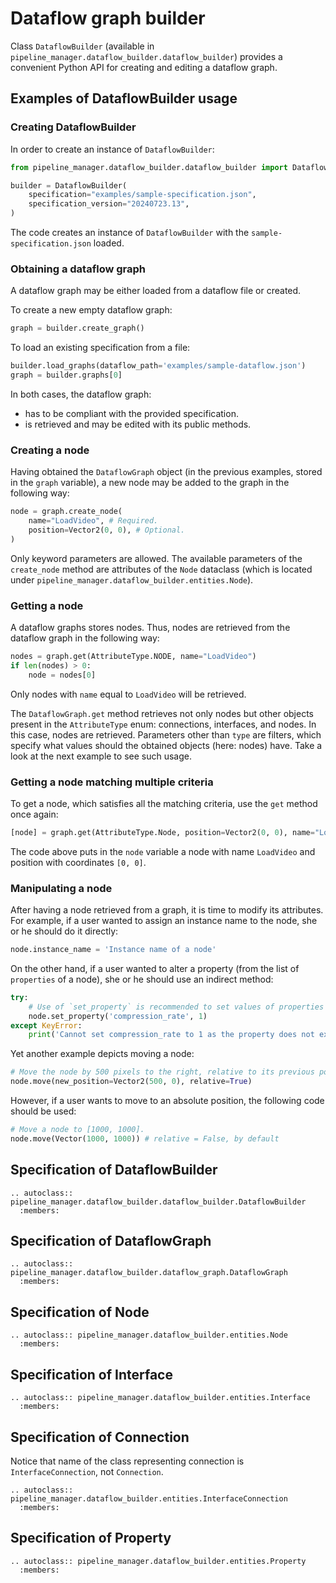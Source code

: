# Dataflow graph builder

Class `DataflowBuilder` (available in `pipeline_manager.dataflow_builder.dataflow_builder`) provides a convenient Python API for creating and editing a dataflow graph.

## Examples of DataflowBuilder usage

### Creating DataflowBuilder

In order to create an instance of `DataflowBuilder`:
```python
from pipeline_manager.dataflow_builder.dataflow_builder import DataflowBuilder

builder = DataflowBuilder(
    specification="examples/sample-specification.json",
    specification_version="20240723.13",
)
```

The code creates an instance of `DataflowBuilder` with the `sample-specification.json` loaded.

### Obtaining a dataflow graph

A dataflow graph may be either loaded from a dataflow file or created.

To create a new empty dataflow graph:
```python
graph = builder.create_graph()
```

To load an existing specification from a file:
```python
builder.load_graphs(dataflow_path='examples/sample-dataflow.json')
graph = builder.graphs[0]
```

In both cases, the dataflow graph:
- has to be compliant with the provided specification.
- is retrieved and may be edited with its public methods.

### Creating a node

Having obtained the `DataflowGraph` object (in the previous examples, stored in the `graph` variable), a new node may be added to the graph in the following way:
```python
node = graph.create_node(
    name="LoadVideo", # Required.
    position=Vector2(0, 0), # Optional.
)
```

Only keyword parameters are allowed. The available parameters of the `create_node` method are attributes of the `Node` dataclass (which is located under `pipeline_manager.dataflow_builder.entities.Node`).

### Getting a node

A dataflow graphs stores nodes. Thus, nodes are retrieved from the dataflow graph in the following way:
```python
nodes = graph.get(AttributeType.NODE, name="LoadVideo")
if len(nodes) > 0:
    node = nodes[0]
```

Only nodes with `name` equal to `LoadVideo` will be retrieved.

The `DataflowGraph.get` method retrieves not only nodes but other objects present in the `AttributeType` enum: connections, interfaces, and nodes. In this case, nodes are retrieved. Parameters other than `type` are filters, which specify what values should the obtained objects (here: nodes) have. Take a look at the next example to see such usage.

### Getting a node matching multiple criteria

To get a node, which satisfies all the matching criteria, use the `get` method once again:
```python
[node] = graph.get(AttributeType.Node, position=Vector2(0, 0), name="LoadVideo")
```

The code above puts in the `node` variable a node with name `LoadVideo` and position with coordinates `[0, 0]`.

### Manipulating a node

After having a node retrieved from a graph, it is time to modify its attributes. For example, if a user wanted to assign an instance name to the node, she or he should do it directly:
```python
node.instance_name = 'Instance name of a node'
```

On the other hand, if a user wanted to alter a property (from the list of `properties` of a node), she or he should use an indirect method:
```python
try:
    # Use of `set_property` is recommended to set values of properties of a node.
    node.set_property('compression_rate', 1)
except KeyError:
    print('Cannot set compression_rate to 1 as the property does not exists.')
```

Yet another example depicts moving a node:
```python
# Move the node by 500 pixels to the right, relative to its previous position.
node.move(new_position=Vector2(500, 0), relative=True)
```

However, if a user wants to move to an absolute position, the following code should be used:
```python
# Move a node to [1000, 1000].
node.move(Vector(1000, 1000)) # relative = False, by default
```

## Specification of DataflowBuilder

```{eval-rst}
.. autoclass:: pipeline_manager.dataflow_builder.dataflow_builder.DataflowBuilder
  :members:
```

## Specification of DataflowGraph

```{eval-rst}
.. autoclass:: pipeline_manager.dataflow_builder.dataflow_graph.DataflowGraph
  :members:
```

## Specification of Node

```{eval-rst}
.. autoclass:: pipeline_manager.dataflow_builder.entities.Node
  :members:
```

## Specification of Interface

```{eval-rst}
.. autoclass:: pipeline_manager.dataflow_builder.entities.Interface
  :members:
```

## Specification of Connection

Notice that name of the class representing connection is `InterfaceConnection`, not `Connection`.

```{eval-rst}
.. autoclass:: pipeline_manager.dataflow_builder.entities.InterfaceConnection
  :members:
```

## Specification of Property

```{eval-rst}
.. autoclass:: pipeline_manager.dataflow_builder.entities.Property
  :members:
```
